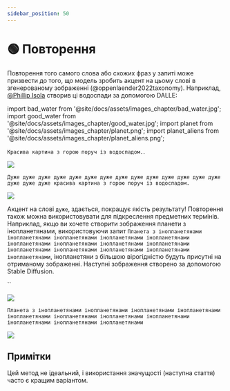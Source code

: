 ```yaml
---
sidebar_position: 50
---
```


# 🟢 Повторення

Повторення того самого слова або схожих фраз у запиті може призвести до того, що модель зробить акцент на цьому слові в згенерованому зображенні (@oppenlaender2022taxonomy). Наприклад, [@Phillip Isola](https://twitter.com/phillip_isola/status/1532189632217112577) створив ці водоспади за допомогою DALLE:

import bad_water from '@site/docs/assets/images_chapter/bad_water.jpg';
import good_water from '@site/docs/assets/images_chapter/good_water.jpg';
import planet from '@site/docs/assets/images_chapter/planet.png';
import planet_aliens from '@site/docs/assets/images_chapter/planet_aliens.png';


`Красива картина з горою поруч із водоспадом.`.

<div style={{textAlign: 'center'}}>
  <img src={bad_water} style={{width: "750px"}} />
</div>

`Дуже дуже дуже дуже дуже дуже дуже дуже дуже дуже дуже дуже дуже дуже дуже дуже дуже красива картина з горою поруч із водоспадом.`

<div style={{textAlign: 'center'}}>
  <img src={good_water} style={{width: "750px"}} />
</div>

Акцент на слові `дуже`, здається, покращує якість результату! Повторення також можна використовувати для підкреслення предметних термінів. Наприклад, якщо ви хочете створити зображення планети з інопланетянами, використовуючи запит `Планета з інопланетянами інопланетянами інопланетянами інопланетянами інопланетянами інопланетянами інопланетянами інопланетянами інопланетянами інопланетянами інопланетянами інопланетянами інопланетянами інопланетянами`, інопланетяни з більшою вірогідністю будуть присутні на отриманому зображенні. Наступні зображення створено за допомогою Stable Diffusion.

``
<div style={{textAlign: 'center'}}>
  <img src= style={{width: "250px"}} />
</div>

`Планета з інопланетянами інопланетянами інопланетянами інопланетянами інопланетянами інопланетянами інопланетянами інопланетянами інопланетянами інопланетянами інопланетянами`

<div style={{textAlign: 'center'}}>
  <img src={planet_aliens} style={{width: "250px"}} />
</div>

## Примітки

Цей метод не ідеальний, і використання значущості (наступна стаття) часто є кращим варіантом.